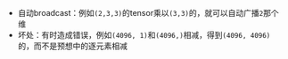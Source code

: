 - 自动broadcast：例如`(2,3,3)`的tensor乘以`(3,3)`的，就可以自动广播`2`那个维
- 坏处：有时造成错误，例如`(4096, 1)`和`(4096,)`相减，得到`(4096, 4096)`的，而不是预想中的逐元素相减